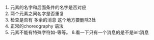 1. 元素的名字和后面条件的名字是否对应
2. 两个元素之间名字是否重复
3. 检查是否有 多余的消息  这个地方要删除3处
4. 正常的choreography 语法
5. 元素不能有特殊字符如-等等。
6.看一下只有一个消息的是不是init消息